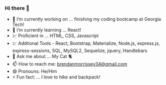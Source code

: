 ### Hi there 👋

- 🔭 I’m currently working on ... finishing my coding bootcamp at Georgia Tech!
- 🌱 I’m currently learning ... React!
- 💹 Proficient in ... HTML, CSS, Javascript
- 💹 Addtional Tools - React, Bootstrap, Materialize, Node.js, express.js, express-sessions, SQL, MySQL2, Sequelize, jquery, Handlebars
- 💬 Ask me about ... My Cat 🐈 
- 📫 How to reach me: brendanmorrissey34@gmail.com
- 😄 Pronouns: He/Him
- ⚡ Fun fact: ... I love to hike and backpack!

